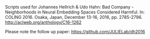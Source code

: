 Scripts used for Johannes Hellrich & Udo Hahn: Bad Company - Neighborhoods in Neural Embedding Spaces Considered Harmful. In: COLING 2016. Osaka, Japan, December 13-16, 2016, pp. 2785-2796. http://aclweb.org/anthology/C16-1262

Please note the follow up paper: https://github.com/JULIELab/dh2016
